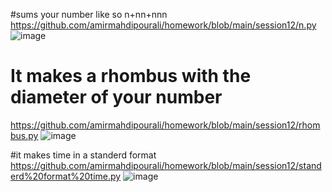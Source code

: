 #sums your number like so n+nn+nnn
https://github.com/amirmahdipourali/homework/blob/main/session12/n.py
![image](https://github.com/amirmahdipourali/homework/assets/140058795/f57f6e60-089e-4ce8-9495-b02160507cc7)
# It makes a rhombus with the diameter of your number
https://github.com/amirmahdipourali/homework/blob/main/session12/rhombus.py
![image](https://github.com/amirmahdipourali/homework/assets/140058795/fa58cda8-f342-479d-a127-5c182f2576ba)

#it makes time in a standerd format
https://github.com/amirmahdipourali/homework/blob/main/session12/standerd%20format%20time.py
![image](https://github.com/amirmahdipourali/homework/assets/140058795/3047649b-5749-4d61-bfac-665414e97856)
